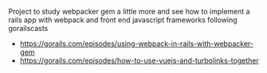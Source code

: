 Project to study webpacker gem a little more and see how to implement a rails app with webpack and front end javascript frameworks following gorailscasts

- https://gorails.com/episodes/using-webpack-in-rails-with-webpacker-gem
- https://gorails.com/episodes/how-to-use-vuejs-and-turbolinks-together
